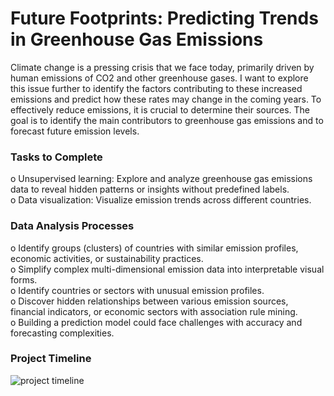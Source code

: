 # Future Footprints: Predicting Trends in Greenhouse Gas Emissions

Climate change is a pressing crisis that we face today, primarily driven by human emissions of CO2 and other greenhouse gases. I want to explore this issue further to identify the factors contributing to these increased emissions and predict how these rates may change in the coming years. To effectively reduce emissions, it is crucial to determine their sources. The goal is to identify the main contributors to greenhouse gas emissions and to forecast future emission levels.

### Tasks to Complete
o	Unsupervised learning: Explore and analyze greenhouse gas emissions data to reveal hidden patterns or insights without predefined labels. </br>
o	Data visualization: Visualize emission trends across different countries.

### Data Analysis Processes
o	Identify groups (clusters) of countries with similar emission profiles, economic activities, or sustainability practices. </br>
o	Simplify complex multi-dimensional emission data into interpretable visual forms. </br>
o	Identify countries or sectors with unusual emission profiles. </br>
o	Discover hidden relationships between various emission sources, financial indicators, or economic sectors with association rule mining. </br>
o	Building a prediction model could face challenges with accuracy and forecasting complexities.

### Project Timeline
![project timeline](https://github.com/user-attachments/assets/e8b75e69-42e1-43c5-a52c-011426788e21)





